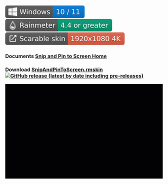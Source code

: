 [![Windows](https://raw.githubusercontent.com/nek7u/Snip-and-Pin-to-Screen/master/w/images/misc/badge-windows10-11.svg)](#) [![Rainmeter](https://raw.githubusercontent.com/nek7u/Snip-and-Pin-to-Screen/main/w/images/misc/badge-rainmeter44gt.svg)](https://www.rainmeter.net/) [![](https://raw.githubusercontent.com/nek7u/Snip-and-Pin-to-Screen/main/w/images/misc/badge-scalableskin.svg)](#) 


### Documents [Snip and Pin to Screen Home](https://github.com/nek7u/Snip-and-Pin-to-Screen/wiki)  
### Download [SnipAndPinToScreen.rmskin](https://github.com/nek7u/Snip-and-Pin-to-Screen/releases/latest/download/SnipAndPinToScreen.rmskin) [![GitHub release (latest by date including pre-releases)](https://img.shields.io/github/v/release/nek7u/Snip-and-Pin-to-Screen?include_prereleases&label=Snip%20and%20Pin%20to%20Screen&style=social)](https://github.com/nek7u/Snip-and-Pin-to-Screen/releases/latest/download/SnipAndPinToScreen.rmskin) 

[![preview](https://raw.githubusercontent.com/nek7u/Snip-and-Pin-to-Screen/main/w/images/home/preview.gif)](https://github.com/nek7u/Snip-and-Pin-to-Screen/wiki)  
